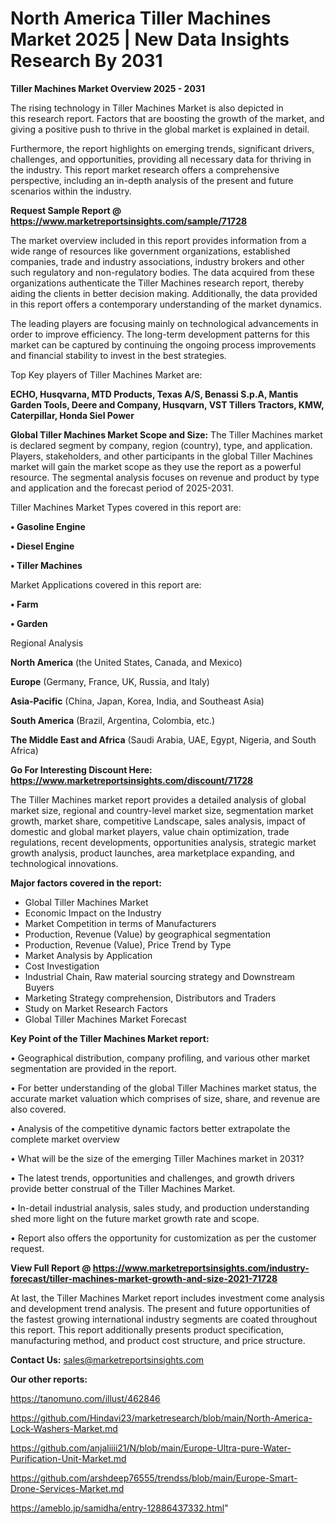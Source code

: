  # North America Tiller Machines Market 2025 | New Data Insights Research By 2031

<Strong> Tiller Machines Market Overview 2025 - 2031</strong>

The rising technology in Tiller Machines Market is also depicted in this research report. Factors that are boosting the growth of the market, and giving a positive push to thrive in the global market is explained in detail.

Furthermore, the report highlights on emerging trends, significant drivers, challenges, and opportunities, providing all necessary data for thriving in the industry. This report market research offers a comprehensive perspective, including an in-depth analysis of the present and future scenarios within the industry.

<strong>Request Sample Report @ <a href=https://www.marketreportsinsights.com/sample/71728>https://www.marketreportsinsights.com/sample/71728</a></strong>

The market overview included in this report provides information from a wide range of resources like government organizations, established companies, trade and industry associations, industry brokers and other such regulatory and non-regulatory bodies. The data acquired from these organizations authenticate the Tiller Machines research report, thereby aiding the clients in better decision making. Additionally, the data provided in this report offers a contemporary understanding of the market dynamics.

The leading players are focusing mainly on technological advancements in order to improve efficiency. The long-term development patterns for this market can be captured by continuing the ongoing process improvements and financial stability to invest in the best strategies.

Top Key players of Tiller Machines Market are:

<strong>ECHO, Husqvarna, MTD Products, Texas A/S, Benassi S.p.A, Mantis Garden Tools, Deere and Company, Husqvarn, VST Tillers Tractors, KMW, Caterpillar, Honda Siel Power</strong>

<strong><b>Global Tiller Machines Market Scope and Size:</b></strong>
The Tiller Machines market is declared segment by company, region (country), type, and application. Players, stakeholders, and other participants in the global Tiller Machines market will gain the market scope as they use the report as a powerful resource. The segmental analysis focuses on revenue and product by type and application and the forecast period of 2025-2031.

Tiller Machines Market Types covered in this report are:

<strong>• Gasoline Engine

• Diesel Engine

• Tiller Machines</strong>

Market Applications covered in this report are:

<strong>• Farm

• Garden</strong> 

Regional Analysis

<strong>North America</strong> (the United States, Canada, and Mexico)

<strong>Europe</strong> (Germany, France, UK, Russia, and Italy)

<strong>Asia-Pacific</strong> (China, Japan, Korea, India, and Southeast Asia)

<strong>South America</strong> (Brazil, Argentina, Colombia, etc.)

<strong>The Middle East and Africa</strong> (Saudi Arabia, UAE, Egypt, Nigeria, and South Africa)

<strong>Go For Interesting Discount Here: <a href=https://www.marketreportsinsights.com/discount/71728>https://www.marketreportsinsights.com/discount/71728</a></strong>

The Tiller Machines market report provides a detailed analysis of global market size, regional and country-level market size, segmentation market growth, market share, competitive Landscape, sales analysis, impact of domestic and global market players, value chain optimization, trade regulations, recent developments, opportunities analysis, strategic market growth analysis, product launches, area marketplace expanding, and technological innovations.

<strong><b>Major factors covered in the report:</b></strong>
<ul>
  <li>Global Tiller Machines Market </li>
  <li>Economic Impact on the Industry</li>
  <li>Market Competition in terms of Manufacturers</li>
  <li>Production, Revenue (Value) by geographical segmentation</li>
  <li>Production, Revenue (Value), Price Trend by Type</li>
  <li>Market Analysis by Application</li>
  <li>Cost Investigation</li>
  <li>Industrial Chain, Raw material sourcing strategy and Downstream Buyers</li>
  <li>Marketing Strategy comprehension, Distributors and Traders</li>
  <li>Study on Market Research Factors</li>
  <li>Global Tiller Machines Market Forecast</li>
</ul>

<strong><b>Key Point of the Tiller Machines Market report:</b></strong>

• Geographical distribution, company profiling, and various other market segmentation are provided in the report.

• For better understanding of the global Tiller Machines market status, the accurate market valuation which comprises of size, share, and revenue are also covered.

• Analysis of the competitive dynamic factors better extrapolate the complete market overview

• What will be the size of the emerging Tiller Machines market in 2031?

• The latest trends, opportunities and challenges, and growth drivers provide better construal of the Tiller Machines Market.

• In-detail industrial analysis, sales study, and production understanding shed more light on the future market growth rate and scope.

• Report also offers the opportunity for customization as per the customer request.

<strong><b>View Full Report @ <a href=https://www.marketreportsinsights.com/industry-forecast/tiller-machines-market-growth-and-size-2021-71728>https://www.marketreportsinsights.com/industry-forecast/tiller-machines-market-growth-and-size-2021-71728</a></b></strong>


At last, the Tiller Machines Market report includes investment come analysis and development trend analysis. The present and future opportunities of the fastest growing international industry segments are coated throughout this report. This report additionally presents product specification, manufacturing method, and product cost structure, and price structure.

<strong>Contact Us:</strong>
sales@marketreportsinsights.com

<strong>Our other reports:</strong>

<a href=https://tanomuno.com/illust/462846>https://tanomuno.com/illust/462846</a>

<a href=https://github.com/Hindavi23/marketresearch/blob/main/North-America-Lock-Washers-Market.md>https://github.com/Hindavi23/marketresearch/blob/main/North-America-Lock-Washers-Market.md</a>

<a href=https://github.com/anjaliiii21/N/blob/main/Europe-Ultra-pure-Water-Purification-Unit-Market.md>https://github.com/anjaliiii21/N/blob/main/Europe-Ultra-pure-Water-Purification-Unit-Market.md</a>

<a href=https://github.com/arshdeep76555/trendss/blob/main/Europe-Smart-Drone-Services-Market.md>https://github.com/arshdeep76555/trendss/blob/main/Europe-Smart-Drone-Services-Market.md</a>

<a href=https://ameblo.jp/samidha/entry-12886437332.html>https://ameblo.jp/samidha/entry-12886437332.html</a>"
